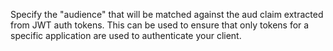 Specify the "audience" that will be matched against the aud claim extracted from JWT auth tokens. This can be used to ensure that only tokens for a specific application are used to authenticate your client.

